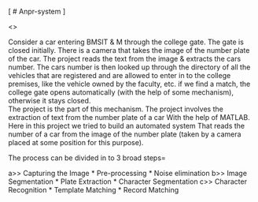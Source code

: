  [ # Anpr-system ]

<<license recognition system for cars>> 




 Consider a car entering BMSIT & M through the college gate. The gate is closed initially.
There is a camera that takes the image of the number plate of the car.
The project reads the text from the image & extracts the cars number.
The cars number is then looked up through the directory of all the vehicles that are registered and are allowed to enter in to the college premises, 
like the vehicle owned by the faculty, etc. if we find a match, the college gate opens automatically (with the help of some mechanism),
otherwise it stays closed.   
The project is the part of this mechanism.
The project involves the extraction of text from the number plate of a car
With the help of MATLAB.  Here in this project we tried to build an automated system 
That reads the number of a car from the image of the number plate (taken by a camera placed at some position for this purpose).




The process can be divided in to 3 broad steps=

a>> Capturing the Image
       *  Pre-processing
       *  Noise elimination
b>> Image Segmentation
       * Plate Extraction
       * Character Segmentation
c>> Character Recognition
       * Template Matching
       * Record Matching
